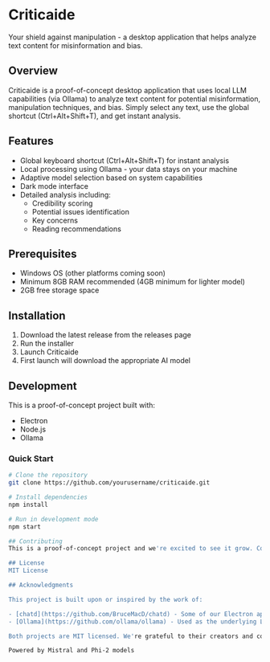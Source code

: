 # Criticaide

Your shield against manipulation - a desktop application that helps analyze text content for misinformation and bias.

## Overview

Criticaide is a proof-of-concept desktop application that uses local LLM capabilities (via Ollama) to analyze text content for potential misinformation, manipulation techniques, and bias. Simply select any text, use the global shortcut (Ctrl+Alt+Shift+T), and get instant analysis.

## Features

- Global keyboard shortcut (Ctrl+Alt+Shift+T) for instant analysis
- Local processing using Ollama - your data stays on your machine
- Adaptive model selection based on system capabilities
- Dark mode interface
- Detailed analysis including:
  - Credibility scoring
  - Potential issues identification
  - Key concerns
  - Reading recommendations

## Prerequisites

- Windows OS (other platforms coming soon)
- Minimum 8GB RAM recommended (4GB minimum for lighter model)
- 2GB free storage space

## Installation

1. Download the latest release from the releases page
2. Run the installer
3. Launch Criticaide
4. First launch will download the appropriate AI model

## Development

This is a proof-of-concept project built with:
- Electron
- Node.js
- Ollama

### Quick Start

```bash
# Clone the repository
git clone https://github.com/yourusername/criticaide.git

# Install dependencies
npm install

# Run in development mode
npm start

## Contributing
This is a proof-of-concept project and we're excited to see it grow. Contributions, ideas, and feedback are welcome! See our Contributing Guidelines for more information.

## License
MIT License

## Acknowledgments

This project is built upon or inspired by the work of:

- [chatd](https://github.com/BruceMacD/chatd) - Some of our Electron app structure and implementations are based on this project
- [Ollama](https://github.com/ollama/ollama) - Used as the underlying LLM service for text analysis

Both projects are MIT licensed. We're grateful to their creators and contributors.

Powered by Mistral and Phi-2 models